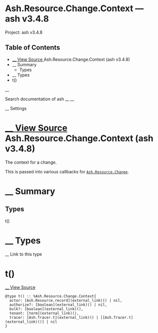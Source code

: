 # Ash.Resource.Change.Context — ash v3.4.8

Project: ash v3.4.8

## Table of Contents

- [ __ View Source ](external_link) Ash.Resource.Change.Context (ash v3.4.8)
- __ Summary
  - Types
- __ Types
- t()

__

Search documentation of ash __ __

__ Settings

#  [ __ View Source ](external_link) Ash.Resource.Change.Context (ash v3.4.8)

The context for a change.

This is passed into various callbacks for [`Ash.Resource.Change`](external_link).

#  __ Summary

##  Types

t()

#  __ Types

__ Link to this type

# t()

[ __ View Source ](external_link)
    
    
    @type t() :: %Ash.Resource.Change.Context{
      actor: [Ash.Resource.record](external_link)() | nil,
      authorize?: [boolean](external_link)() | nil,
      bulk?: [boolean](external_link)(),
      tenant: [term](external_link)(),
      tracer: [Ash.Tracer.t](external_link)() | [[Ash.Tracer.t](external_link)()] | nil
    }
